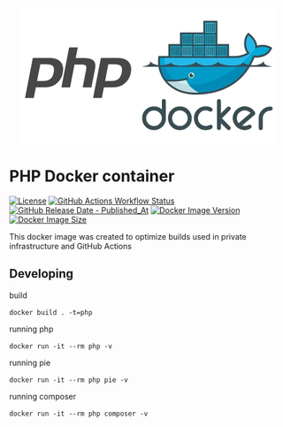 <p align="center">
  <img width="459" height="auto" src="./docs/img/php_docker.jpg">
</p>

# PHP Docker container

[![License](https://img.shields.io/github/license/rosven9856/php-docker)](https://github.com/rosven9856/php-docker/blob/master/LICENSE)
[![GitHub Actions Workflow Status](https://img.shields.io/github/actions/workflow/status/rosven9856/php-docker/ci.yml)](https://github.com/rosven9856/php-docker/actions/workflows/ci.yml)
[![GitHub Release Date - Published_At](https://img.shields.io/github/release-date/rosven9856/php-docker)](https://github.com/rosven9856/php-docker/releases)
[![Docker Image Version](https://img.shields.io/docker/v/rosven9856/php)](https://hub.docker.com/r/rosven9856/php/tags)
[![Docker Image Size](https://img.shields.io/docker/image-size/rosven9856/php/latest)](https://hub.docker.com/r/rosven9856/php)

This docker image was created to optimize builds used in private infrastructure and GitHub Actions

## Developing

build
```shell
docker build . -t=php
```

running php
```shell
docker run -it --rm php -v
```

running pie
```shell
docker run -it --rm php pie -v
```

running composer
```shell
docker run -it --rm php composer -v
```
